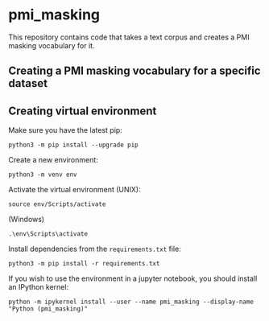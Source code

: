# pmi_masking
This repository contains code that takes a text corpus and creates a PMI masking vocabulary for it.

## Creating a PMI masking vocabulary for a specific dataset

## Creating virtual environment
Make sure you have the latest pip:
```commandline
python3 -m pip install --upgrade pip
```

Create a new environment:
```commandline
python3 -m venv env
```

Activate the virtual environment (UNIX):
```commandline
source env/Scripts/activate
```
(Windows)
```commandline
.\env\Scripts\activate
```

Install dependencies from the `requirements.txt` file:
```commandline
python3 -m pip install -r requirements.txt
```

If you wish to use the environment in a jupyter notebook, 
you should install an IPython kernel:
```commandline
python -m ipykernel install --user --name pmi_masking --display-name "Python (pmi_masking)"
```
